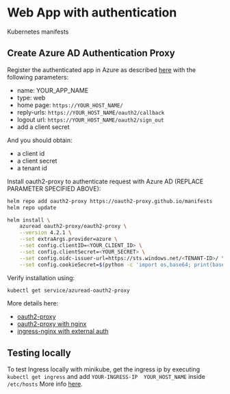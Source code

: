 # Web App with authentication

Kubernetes manifests

## Create Azure AD Authentication Proxy

Register the authenticated app in Azure as described [here](https://docs.microsoft.com/en-us/azure/active-directory/develop/quickstart-register-app) with the following parameters:

- name: YOUR_APP_NAME
- type: web
- home page: `https://YOUR_HOST_NAME/`
- reply-urls: `https://YOUR_HOST_NAME/oauth2/callback`
- logout url: `https://YOUR_HOST_NAME/oauth2/sign_out`
- add a client secret

And you should obtain:
- a client id
- a client secret
- a tenant id

Install oauth2-proxy to authenticate request with Azure AD (REPLACE PARAMETER SPECIFIED ABOVE):

```bash
helm repo add oauth2-proxy https://oauth2-proxy.github.io/manifests
helm repo update

helm install \
    azuread oauth2-proxy/oauth2-proxy \
    --version 4.2.1 \
    --set extraArgs.provider=azure \
    --set config.clientID=<YOUR_CLIENT_ID> \
    --set config.clientSecret=<YOUR_SECRET> \
    --set config.oidc-issuer-url=https://sts.windows.net/<TENANT-ID>/ \
    --set config.cookieSecret=$(python -c 'import os,base64; print(base64.urlsafe_b64encode(os.urandom(16)).decode())')
```

Verify installation using:
```bash
kubectl get service/azuread-oauth2-proxy
```

More details here:
- [oauth2-proxy](https://oauth2-proxy.github.io/oauth2-proxy/)
- [oauth2-proxy with nginx](https://oauth2-proxy.github.io/oauth2-proxy/docs/configuration/overview/#configuring-for-use-with-the-nginx-auth_request-directive)
- [ingress-nginx with external auth](https://kubernetes.github.io/ingress-nginx/examples/auth/oauth-external-auth/)


## Testing locally

To test Ingress locally with minikube, get the ingress ip by executing `kubectl get ingress`
and add `YOUR-INGRESS-IP  YOUR_HOST_NAME` inside `/etc/hosts`
More info [here](https://kubernetes.io/docs/tasks/access-application-cluster/ingress-minikube/).

